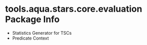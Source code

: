 # tools.aqua.stars.core.evaluation Package Info

- Statistics Generator for TSCs
- Predicate Context
